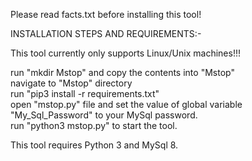 Please read facts.txt before installing this tool!

INSTALLATION STEPS AND REQUIREMENTS:-

This tool currently only supports Linux/Unix machines!!!

run "mkdir Mstop" and copy the contents into "Mstop"  
navigate to "Mstop" directory  
run "pip3 install -r requirements.txt"  
open "mstop.py" file and set the value of global variable "My_Sql_Password" to your MySql password.  
run "python3 mstop.py" to start the tool.  

This tool requires Python 3 and MySql 8.
